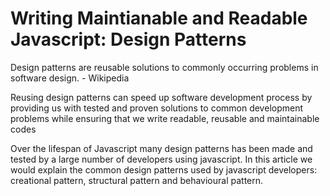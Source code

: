 # Writing Maintianable and Readable Javascript: Design Patterns

Design patterns are reusable solutions to commonly occurring problems in software design. - Wikipedia 

Reusing design patterns can speed up software development process by providing us with tested and proven solutions to common development problems while ensuring that we write readable, reusable and maintainable codes

Over the lifespan of Javascript many design patterns has been made and tested by a large number of developers using javascript. In this article we would explain the common design  patterns used by javascript developers: creational pattern, structural pattern and behavioural pattern.
